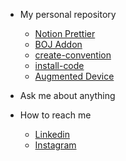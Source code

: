 - My personal repository
  - [Notion Prettier](https://github.com/codevilot/Notion-Prettier)
  - [BOJ Addon](https://github.com/codevilot/BOJ-ADDON-google-extension)
  - [create-convention](https://github.com/codevilot/create-convention)
  - [install-code](https://github.com/codevilot/install-code)
  - [Augmented Device](https://github.com/codevilot/augmentedDevice)
 
- Ask me about anything

- How to reach me
  - [Linkedin](https://www.linkedin.com/in/codevilot/)
  - [Instagram](https://www.instagram.com/heon.th/)
